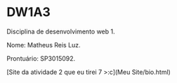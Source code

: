 # DW1A3
Disciplina de desenvolvimento web 1.

Nome: Matheus Reis Luz.

Prontuário: SP3015092.

[Site da atividade 2 que eu tirei 7  >:c](Meu Site/bio.html)
